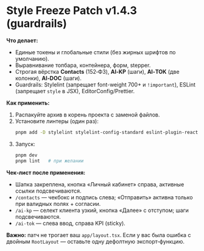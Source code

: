 # Style Freeze Patch v1.4.3 (guardrails)

**Что делает:**
- Единые токены и глобальные стили (без жирных шрифтов по умолчанию).
- Выравнивание топбара, контейнера, форм, stepper.
- Строгая вёрстка **Contacts** (152‑ФЗ), **AI‑KP** (шаги), **AI‑TOK** (две колонки), **AI‑DOC** (шаги).
- Guardrails: Stylelint (запрещает font-weight 700+ и `!important`), ESLint (запрещает `style` в JSX), EditorConfig/Prettier.

**Как применить:**
1) Распакуйте архив в корень проекта с заменой файлов.
2) Установите линтеры (один раз):
   ```bash
   pnpm add -D stylelint stylelint-config-standard eslint-plugin-react prettier
   ```
3) Запуск:
   ```bash
   pnpm dev
   pnpm lint   # при желании
   ```

**Чек‑лист после применения:**
- Шапка закреплена, кнопка «Личный кабинет» справа, активные ссылки подсвечиваются.
- `/contacts` — чекбокс и подпись слева; «Отправить» активна только при валидных полях + согласии.
- `/ai-kp` — селект клиента узкий, кнопка «Далее» с отступом; шаги подсвечиваются.
- `/ai-tok` — слева ввод, справа KPI (sticky).

**Важно:** патч не трогает ваш `app/layout.tsx`. Если у вас была ошибка с двойным `RootLayout` — оставьте одну дефолтную экспорт‑функцию.